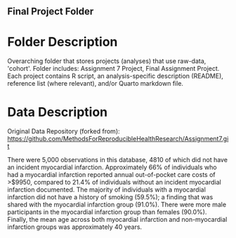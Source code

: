 ## Final Project Folder
# Folder Description
Overarching folder that stores projects (analyses) that use raw-data, 'cohort'.
Folder includes: Assignment 7 Project, Final Assignment Project.
Each project contains R script, an analysis-specific description (README), reference list (where relevant), and/or Quarto markdown file.

# Data Description
Original Data Repository (forked from): <https://github.com/MethodsForReproducibleHealthResearch/Assignment7.git>

There were 5,000 observations in this database, 4810 of which did not have an incident myocardial infarction. Approximately 66% of individuals who had a myocardial infarction reported annual out-of-pocket care costs of >$9950, compared to 21.4% of individuals without an incident myocardial infarction documented. The majority of individuals with a myocardial infarction did not have a history of smoking (59.5%); a finding that was shared with the myocardial infarction group (91.0%). There were more male participants in the myocardial infarction group than females (90.0%). Finally, the mean age across both myocardial infarction and non-myocardial infarction groups was approximately 40 years.
